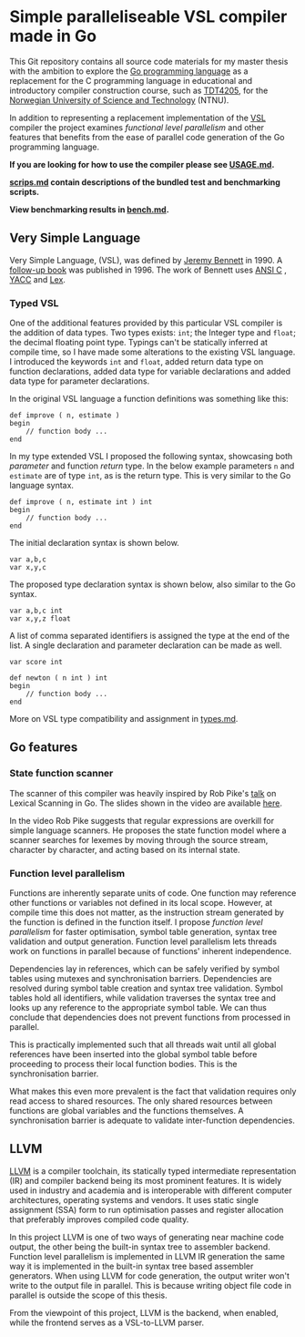 # Simple paralleliseable VSL compiler made in Go

This Git repository contains all source code materials for my master thesis with the ambition to explore
the [Go programming language](https://go.dev/)
as a replacement for the C programming language in educational and introductory compiler construction course, such
as [TDT4205](https://www.ntnu.edu/studies/courses/TDT4205), for
the [Norwegian University of Science and Technology](https://www.ntnu.no) (NTNU).

In addition to representing a replacement implementation of
the [VSL](http://www.jeremybennett.com/publications/index.html)
compiler the project examines *functional level parallelism* and other features that benefits from the ease of parallel
code generation of the Go programming language.

**If you are looking for how to use the compiler please see
[USAGE.md](doc/USAGE.md).**

**[scrips.md](doc/scripts.md) contain descriptions of the bundled test and benchmarking scripts.**

**View benchmarking results in [bench.md](doc/bench.md).**

## Very Simple Language

Very Simple Language, (VSL), was defined by [Jeremy Bennett](http://www.jeremybennett.com/publications/index.html)
in 1990. A [follow-up book](https://isbnsearch.org/isbn/9780077092214)
was published in 1996. The work of Bennett uses [ANSI C](https://en.wikipedia.org/wiki/ANSI_C)
, [YACC](https://en.wikipedia.org/wiki/Yacc)
and [Lex](https://en.wikipedia.org/wiki/Lex_(software)).

### Typed VSL

One of the additional features provided by this particular VSL compiler is the addition of data types. Two types
exists: `int`; the Integer type and `float`; the decimal floating point type. Typings can't be statically inferred at
compile time, so I have made some alterations to the existing VSL language. I introduced the keywords `int` and `float`,
added return data type on function declarations, added data type for variable declarations and added data type for
parameter declarations.

In the original VSL language a function definitions was something like this:

```VSL
def improve ( n, estimate )
begin
    // function body ...
end
```

In my type extended VSL I proposed the following syntax, showcasing both *parameter*
and function *return* type. In the below example parameters `n` and `estimate` are of type `int`, as is the return type.
This is very similar to the Go language syntax.

```VSL
def improve ( n, estimate int ) int
begin
    // function body ...
end
```

The initial declaration syntax is shown below.

```VSL
var a,b,c
var x,y,c
```

The proposed type declaration syntax is shown below, also similar to the Go syntax.

```VSL
var a,b,c int
var x,y,z float
```

A list of comma separated identifiers is assigned the type at the end of the list. A single declaration and parameter
declaration can be made as well.

```VSL
var score int
```

```VSL
def newton ( n int ) int
begin
    // function body ...
end
```

More on VSL type compatibility and assignment in [types.md](doc/types.md).

## Go features

### State function scanner

The scanner of this compiler was heavily inspired by Rob Pike's
[talk](https://www.youtube.com/watch?v=HxaD_trXwRE) on Lexical Scanning in Go. The slides shown in the video are
available [here](https://talks.golang.org/2011/lex.slide#1).

In the video Rob Pike suggests that regular expressions are overkill for simple language scanners. He proposes the state
function model where a scanner searches for lexemes by moving through the source stream, character by character, and
acting based on its internal state.

### Function level parallelism

Functions are inherently separate units of code. One function may reference other functions or variables not defined in
its local scope. However, at compile time this does not matter, as the instruction stream generated by the function is
defined in the function itself. I propose *function level parallelism* for faster optimisation, symbol table generation,
syntax tree validation and output generation. Function level parallelism lets threads work on functions in parallel
because of functions' inherent independence.

Dependencies lay in references, which can be safely verified by symbol tables using mutexes and synchronisation
barriers. Dependencies are resolved during symbol table creation and syntax tree validation. Symbol tables hold all
identifiers, while validation traverses the syntax tree and looks up any reference to the appropriate symbol table. We
can thus conclude that dependencies does not prevent functions from processed in parallel.

This is practically implemented such that all threads wait until all global references have been inserted into the
global symbol table before proceeding to process their local function bodies. This is the synchronisation barrier.

What makes this even more prevalent is the fact that validation requires only read access to shared resources. The only
shared resources between functions are global variables and the functions themselves. A synchronisation barrier is
adequate to validate inter-function dependencies.

## LLVM

[LLVM](https://llvm.org/) is a compiler toolchain, its statically typed intermediate representation (IR) and compiler
backend being its most prominent features. It is widely used in industry and academia and is interoperable with
different computer architectures, operating systems and vendors. It uses static single assignment (SSA) form to run
optimisation passes and register allocation that preferably improves compiled code quality.

In this project LLVM is one of two ways of generating near machine code output, the other being the built-in syntax tree
to assembler backend. Function level parallelism is implemented in LLVM IR generation the same way it is implemented in
the built-in syntax tree based assembler generators. When using LLVM for code generation, the output writer won't write
to the output file in parallel. This is because writing object file code in parallel is outside the scope of this
thesis.

From the viewpoint of this project, LLVM is the backend, when enabled, while the frontend serves as a VSL-to-LLVM
parser.
